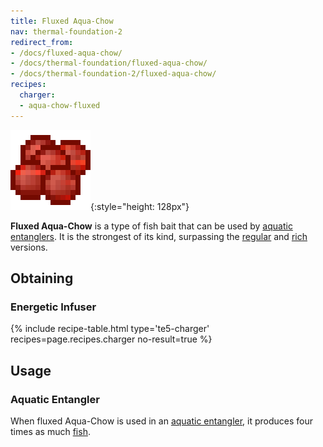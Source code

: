 ```yaml
---
title: Fluxed Aqua-Chow
nav: thermal-foundation-2
redirect_from:
- /docs/fluxed-aqua-chow/
- /docs/thermal-foundation/fluxed-aqua-chow/
- /docs/thermal-foundation-2/fluxed-aqua-chow/
recipes:
  charger:
  - aqua-chow-fluxed
---
```


![Fluxed Aqua-Chow](/assets/images/thermal-foundation-2/aqua-chow-fluxed.gif){:style="height: 128px"}


**Fluxed Aqua-Chow** is a type of fish bait that can be used by [aquatic
entanglers](/docs/1.12/thermal-expansion-5/aquatic-entangler/). It is the strongest of its kind,
surpassing the [regular](/docs/1.12/thermal-foundation-2/aqua-chow/) and [rich](/docs/1.12/thermal-foundation-2/rich-aqua-chow/)
versions.


Obtaining
---------

### Energetic Infuser
{% include recipe-table.html type='te5-charger' recipes=page.recipes.charger no-result=true %}


Usage
-----

### Aquatic Entangler
When fluxed Aqua-Chow is used in an [aquatic
entangler](/docs/1.12/thermal-expansion-5/aquatic-entangler/), it produces four times as much
[fish](https://minecraft.gamepedia.com/Fish).
